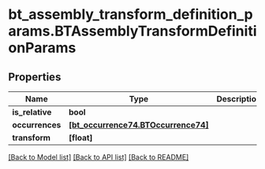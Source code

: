 # bt_assembly_transform_definition_params.BTAssemblyTransformDefinitionParams

## Properties
Name | Type | Description | Notes
------------ | ------------- | ------------- | -------------
**is_relative** | **bool** |  | [optional] 
**occurrences** | [**[bt_occurrence74.BTOccurrence74]**](BTOccurrence74.md) |  | [optional] 
**transform** | **[float]** |  | [optional] 

[[Back to Model list]](../README.md#documentation-for-models) [[Back to API list]](../README.md#documentation-for-api-endpoints) [[Back to README]](../README.md)


